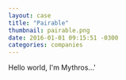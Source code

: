 ```yaml
---
layout: case
title: "Pairable"
thumbnail: pairable.png
date: 2016-01-01 09:15:51 -0300
categories: companies
---
```

Hello world, I'm Mythros...'